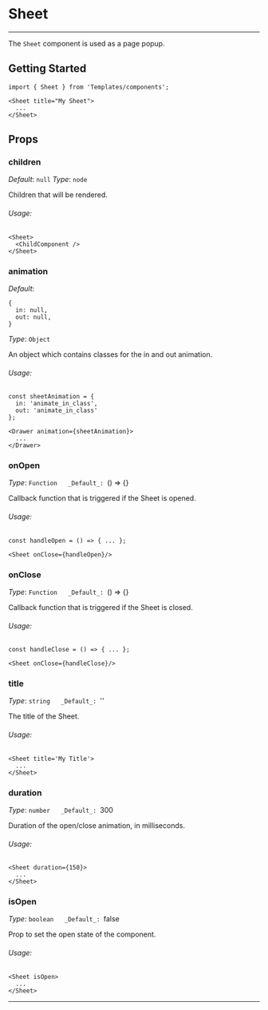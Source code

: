 # Sheet
---

The `Sheet` component is used as a page popup.

## Getting Started

```
import { Sheet } from 'Templates/components';

<Sheet title="My Sheet">
  ...
</Sheet>
```

## Props

### children

_Default_: `null`
_Type_: `node`

Children that will be rendered.

###### Usage:

```
<Sheet>
  <ChildComponent />
</Sheet>
```

### animation

_Default_:

```
{
  in: null,
  out: null,
}
```
_Type_: `Object`

An object which contains classes for the in and out animation.

###### Usage:

```
const sheetAnimation = {
  in: 'animate_in_class',
  out: 'animate_in_class'
};

<Drawer animation={sheetAnimation}>
  ...
</Drawer>
```

### onOpen

_Type_: `Function  
_Default_: `() => {}  

Callback function that is triggered if the Sheet is opened.

###### Usage:

```
const handleOpen = () => { ... };
```
```
<Sheet onClose={handleOpen}/>
```

### onClose

_Type_: `Function  
_Default_: `() => {}  

Callback function that is triggered if the Sheet is closed.

###### Usage:

```
const handleClose = () => { ... };
```
```
<Sheet onClose={handleClose}/>
```

### title

_Type_: `string  
_Default_: `''  

The title of the Sheet.

###### Usage:
```
<Sheet title='My Title'>
  ...
</Sheet>
```

### duration

_Type_: `number  
_Default_: `300  

Duration of the open/close animation, in milliseconds.

###### Usage:
```
<Sheet duration={150}>
  ...
</Sheet>
```

### isOpen

_Type_: `boolean  
_Default_: `false  

Prop to set the open state of the component.

###### Usage:
```
<Sheet isOpen>
  ...
</Sheet>
```

---
